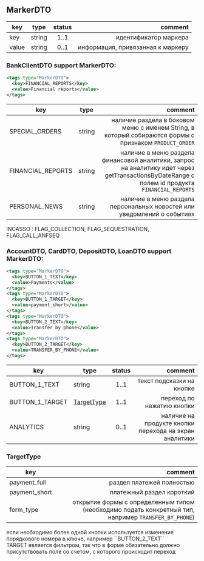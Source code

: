 ## MarkerDTO

key | type | status | comment
--- | ---- | :----: | ---:
key | string | 1..1 | идентификатор маркера
value | string | 0..1 | информация, привязанная к маркеру

### BankClientDTO support MarkerDTO:

```xml
<tags type="MarkerDTO">
  <key>FINANCIAL_REPORTS</key>
  <value>Financial reports</value>
</tags>
```

key | type | comment
--- | --- | ---:
SPECIAL_ORDERS | string | наличие раздела в боковом меню с именем String, в который собираются формы с признаком ``PRODUCT_ORDER``
FINANCIAL_REPORTS | string | наличие в меню раздела финансовой аналитики, запрос на аналитику идет через getTransactionsByDateRange с полем id продукта ``FINANCIAL_REPORTS``
PERSONAL_NEWS | string | наличие в меню раздела персональных новостей или уведомлений о событиях

<aside class="notice">INCASSO : FLAG_COLLECTION, FLAG_SEQUESTRATION, FLAG_CALL_ANFSEQ</aside>

### AccountDTO, CardDTO, DepositDTO, LoanDTO support MarkerDTO:

```xml
<tags type="MarkerDTO">
  <key>BUTTON_1_TEXT</key>
  <value>Payments</value>
</tags>
<tags type="MarkerDTO">
  <key>BUTTON_1_TARGET</key>
  <value>payment_short</value>
</tags>
<tags type="MarkerDTO">
  <key>BUTTON_2_TEXT</key>
  <value>Transfer by phone</value>
</tags>
<tags type="MarkerDTO">
  <key>BUTTON_2_TARGET</key>
  <value>TRANSFER_BY_PHONE</value>
</tags>
```

key | type | status | comment
--- | --- | :---: | ---:
BUTTON_1_TEXT | string | 1..1 | текст подсказки на кнопке
BUTTON_1_TARGET | [TargetType](#targettype) | 1..1 | переход по нажатию кнопки
ANALYTICS | string | 0..1 | наличие на продукте кнопки перехода на экран аналитики

### TargetType

key | comment
--- | ---:
payment_full | раздел платежей полностью
payment_short | платежный раздел короткий
form_type | открытие формы с определенным типом (необходимо подать конкретный тип, например ``TRANSFER_BY_PHONE``)

<aside class="notice">если необходимо более одной кнопки используется изменение порядкового номера в ключе, например ``BUTTON_2_TEXT``</aside>
<aside class="warning">TARGET является фильтром, так что в форме обязательно должно присутствовать поле со счетом, с которого происходит переход</aside>